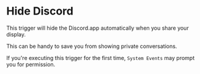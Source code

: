 # Hide Discord

This trigger will hide the Discord.app automatically when you share your display.

This can be handy to save you from showing private conversations.

If you're executing this trigger for the first time, `System Events` may prompt you for permission.
